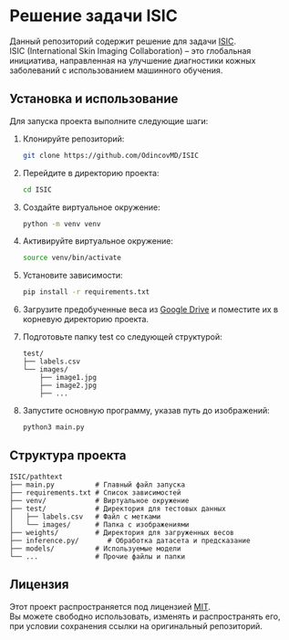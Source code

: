 # Решение задачи ISIC

Данный репозиторий содержит решение для задачи [ISIC](https://www.isic-archive.com/).  
ISIC (International Skin Imaging Collaboration) – это глобальная инициатива, направленная на улучшение диагностики кожных заболеваний с использованием машинного обучения.

## Установка и использование

Для запуска проекта выполните следующие шаги:

1. Клонируйте репозиторий:
   ```bash
   git clone https://github.com/OdincovMD/ISIC
   ```
2. Перейдите в директорию проекта:
    ```bash
    cd ISIC
    ```
3. Создайте виртуальное окружение:
    ```bash
    python -m venv venv
    ```
4. Активируйте виртуальное окружение:
    ```bash
    source venv/bin/activate
    ```
5. Установите зависимости:
    ```bash
    pip install -r requirements.txt
    ```
6. Загрузите предобученные веса из [Google Drive](https://drive.google.com/drive/folders/1zYHrDb_QE6EOemabioaZkiTXgXzIwpb5?usp=sharing) и поместите их в корневую директорию проекта.

7. Подготовьте папку test со следующей структурой:
    ```pathtext
    test/
    ├── labels.csv
    └── images/
        ├── image1.jpg
        ├── image2.jpg
        ├── ...
    ```
8. Запустите основную программу, указав путь до изображений:
    ```bash
    python3 main.py
    ```

## Структура проекта
```
ISIC/pathtext
├── main.py          # Главный файл запуска
├── requirements.txt # Список зависимостей
├── venv/            # Виртуальное окружение
├── test/            # Директория для тестовых данных
│   ├── labels.csv   # Файл с метками
│   └── images/      # Папка с изображениями
├── weights/         # Директория для загруженных весов
├── inference.py/       # Обработка датасета и предсказание
├── models/          # Используемые модели
└── ...              # Прочие файлы и папки
```

## Лицензия

Этот проект распространяется под лицензией [MIT](LICENCE).  
Вы можете свободно использовать, изменять и распространять его, при условии сохранения ссылки на оригинальный репозиторий.